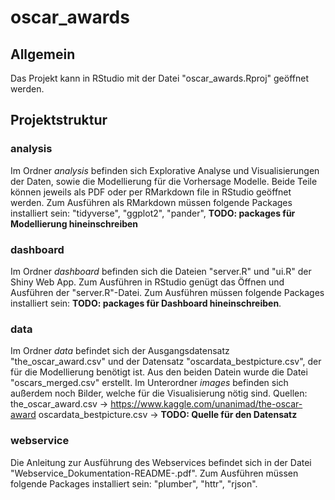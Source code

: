 # oscar_awards

## Allgemein

Das Projekt kann in RStudio mit der Datei "oscar_awards.Rproj" geöffnet werden.

## Projektstruktur

### analysis

Im Ordner *analysis* befinden sich Explorative Analyse und Visualisierungen der Daten, sowie die Modellierung für die Vorhersage Modelle. Beide Teile können jeweils als PDF oder per RMarkdown file in RStudio geöffnet werden. Zum Ausführen als RMarkdown müssen folgende Packages installiert sein: "tidyverse", "ggplot2", "pander", 
**TODO: packages für Modellierung hineinschreiben**

### dashboard

Im Ordner *dashboard* befinden sich die Dateien "server.R" und "ui.R" der Shiny Web App. Zum Ausführen in RStudio genügt das Öffnen und Ausführen der "server.R"-Datei. 
Zum Ausführen müssen folgende Packages installiert sein: **TODO: packages für Dashboard hineinschreiben**.

### data

Im Ordner *data* befindet sich der Ausgangsdatensatz "the_oscar_award.csv" und der Datensatz "oscardata_bestpicture.csv", der für die Modellierung benötigt ist. Aus den beiden Datein wurde die Datei "oscars_merged.csv" erstellt. Im Unterordner *images* befinden sich außerdem noch Bilder, welche für die Visualisierung nötig sind. 
Quellen: the_oscar_award.csv -> https://www.kaggle.com/unanimad/the-oscar-award
         oscardata_bestpicture.csv -> **TODO: Quelle für den Datensatz**

### webservice

Die Anleitung zur Ausführung des Webservices befindet sich in der Datei "Webservice_Dokumentation-README-.pdf". 
Zum Ausführen müssen folgende Packages installiert sein: "plumber", "httr", "rjson".
